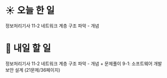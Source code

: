 # ☀️ 오늘 한 일
정보처리기사 
11-2 네트워크 계층 구조 파악 - 개념 
# 🚩 내일 할 일
정보처리기사 
11-2 네트워크 계층 구조 파악 - 개념 + 문제풀이
9-1: 소프트웨어 개발 보안 설계 (21문제/36페이지)